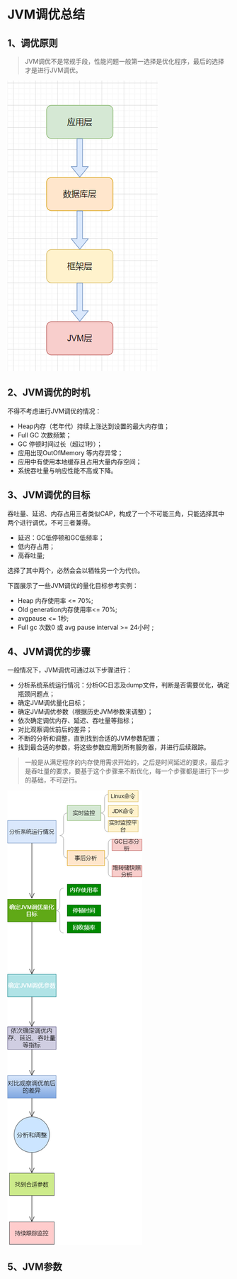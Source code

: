 # JVM调优总结

## 1、调优原则

> JVM调优不是常规手段，性能问题一般第一选择是优化程序，最后的选择才是进行JVM调优。

![调优层级](img.png)

## 2、JVM调优的时机

不得不考虑进行JVM调优的情况：

+ Heap内存（老年代）持续上涨达到设置的最大内存值；
+ Full GC 次数频繁；
+ GC 停顿时间过长（超过1秒）；
+ 应用出现OutOfMemory 等内存异常；
+ 应用中有使用本地缓存且占用大量内存空间；
+ 系统吞吐量与响应性能不高或下降。

## 3、JVM调优的目标

吞吐量、延迟、内存占用三者类似CAP，构成了一个不可能三角，只能选择其中两个进行调优，不可三者兼得。

+ 延迟：GC低停顿和GC低频率；
+ 低内存占用；
+ 高吞吐量;

选择了其中两个，必然会会以牺牲另一个为代价。

下面展示了一些JVM调优的量化目标参考实例：

+ Heap 内存使用率 <= 70%;
+ Old generation内存使用率<= 70%;
+ avgpause <= 1秒;
+ Full gc 次数0 或 avg pause interval >= 24小时 ;

## 4、JVM调优的步骤

一般情况下，JVM调优可通过以下步骤进行：

+ 分析系统系统运行情况：分析GC日志及dump文件，判断是否需要优化，确定瓶颈问题点；
+ 确定JVM调优量化目标；
+ 确定JVM调优参数（根据历史JVM参数来调整）；
+ 依次确定调优内存、延迟、吞吐量等指标；
+ 对比观察调优前后的差异；
+ 不断的分析和调整，直到找到合适的JVM参数配置；
+ 找到最合适的参数，将这些参数应用到所有服务器，并进行后续跟踪。

> 一般是从满足程序的内存使用需求开始的，之后是时间延迟的要求，最后才是吞吐量的要求，要基于这个步骤来不断优化，每一个步骤都是进行下一步的基础，不可逆行。

![img_1.png](img_1.png)

## 5、JVM参数